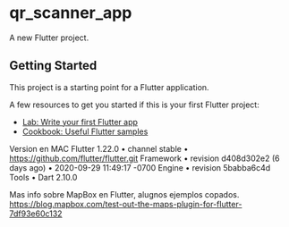 # qr_scanner_app

A new Flutter project.

## Getting Started

This project is a starting point for a Flutter application.

A few resources to get you started if this is your first Flutter project:

- [Lab: Write your first Flutter app](https://flutter.dev/docs/get-started/codelab)
- [Cookbook: Useful Flutter samples](https://flutter.dev/docs/cookbook)

Version en MAC
Flutter 1.22.0 • channel stable • https://github.com/flutter/flutter.git
Framework • revision d408d302e2 (6 days ago) • 2020-09-29 11:49:17 -0700
Engine • revision 5babba6c4d
Tools • Dart 2.10.0

Mas info sobre MapBox en Flutter, alugnos ejemplos copados.
https://blog.mapbox.com/test-out-the-maps-plugin-for-flutter-7df93e60c132
